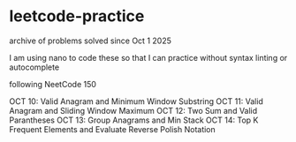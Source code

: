 # leetcode-practice
archive of problems solved since Oct 1 2025

I am using nano to code these so that I can practice without syntax linting or autocomplete

following NeetCode 150

OCT 10: Valid Anagram and Minimum Window Substring
OCT 11: Valid Anagram and Sliding Window Maximum
OCT 12: Two Sum and Valid Parantheses
OCT 13: Group Anagrams and Min Stack
OCT 14: Top K Frequent Elements and Evaluate Reverse Polish Notation
